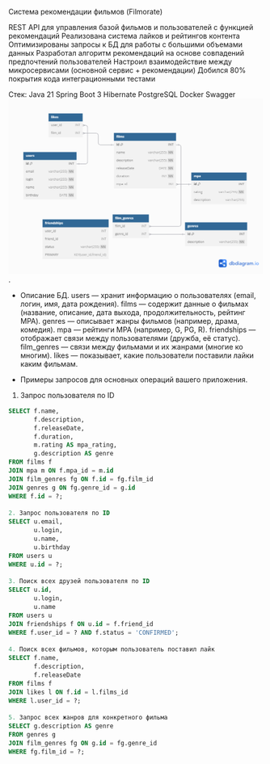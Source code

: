 Система рекомендации фильмов (Filmorate)

REST API для управления базой фильмов и пользователей с функцией рекомендаций
Реализована система лайков и рейтингов контента
Оптимизированы запросы к БД для работы с большими объемами данных
Разработал алгоритм рекомендаций на основе совпадений предпочтений пользователей
Настроил взаимодействие между микросервисами (основной сервис + рекомендации)
Добился 80% покрытия кода интеграционными тестами

Стек:
Java 21 Spring Boot 3 Hibernate PostgreSQL Docker Swagger
![Database schema](https://github.com/numerouno-life/java-filmorate/blob/main/ER-diagramme.png).

- Описание БД.
users — хранит информацию о пользователях (email, логин, имя, дата рождения).
films — содержит данные о фильмах (название, описание, дата выхода, продолжительность, рейтинг MPA).
genres — описывает жанры фильмов (например, драма, комедия).
mpa — рейтинги MPA (например, G, PG, R).
friendships — отображает связи между пользователями (дружба, её статус).
film_genres — связи между фильмами и их жанрами (многие ко многим).
likes — показывает, какие пользователи поставили лайки каким фильмам.

- Примеры запросов для основных операций вашего приложения.
1. Запрос пользователя по ID
```sql
SELECT f.name,
       f.description,
       f.releaseDate,
       f.duration,
       m.rating AS mpa_rating,
       g.description AS genre
FROM films f
JOIN mpa m ON f.mpa_id = m.id
JOIN film_genres fg ON f.id = fg.film_id
JOIN genres g ON fg.genre_id = g.id
WHERE f.id = ?;

2. Запрос пользователя по ID
SELECT u.email,
       u.login,
       u.name,
       u.birthday
FROM users u
WHERE u.id = ?;

3. Поиск всех друзей пользователя по ID
SELECT u.id,
       u.login,
       u.name
FROM users u
JOIN friendships f ON u.id = f.friend_id
WHERE f.user_id = ? AND f.status = 'CONFIRMED';

4. Поиск всех фильмов, которым пользователь поставил лайк
SELECT f.name,
       f.description,
       f.releaseDate
FROM films f
JOIN likes l ON f.id = l.films_id
WHERE l.user_id = ?;

5. Запрос всех жанров для конкретного фильма
SELECT g.description AS genre
FROM genres g
JOIN film_genres fg ON g.id = fg.genre_id
WHERE fg.film_id = ?;
